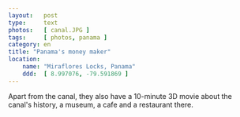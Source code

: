 ```yaml
---
layout:   post
type:     text
photos:   [ canal.JPG ]
tags:     [ photos, panama ]
category: en
title: "Panama's money maker"
location:
    name: "Miraflores Locks, Panama"
    ddd:  [ 8.997076, -79.591869 ]
---
```


Apart from the canal, they also have a 10-minute 3D movie about the canal's history, a museum, a cafe and a restaurant there.